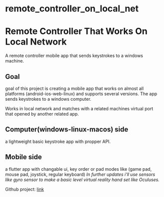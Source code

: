 # remote_controller_on_local_net

# Remote Controller That Works On Local Network

A remote controller mobile app that sends keystrokes to a windows machine.

## Goal
goal of this project is creating a mobile app that works on almost all platforms (android-ios-web-linux) and supports several versions. The app sends keystrokes to a windows computer. 

Works in local network and matches with a related machines virtual port that opened by another related app.

## Computer(windows-linux-macos) side
a lightweight basic keystroke app with propper API. 

## Mobile side 
a flutter app with changable ui, key order or pad modes like (game pad, mouse pad, joystick, regular keyboard)
_In further updates i'll use sensors like gyro sensor to make a basic level virtual reality hand set like Oculuses._

Github project: [link](https://github.com/poqob/remote_controller_on_local_net)
